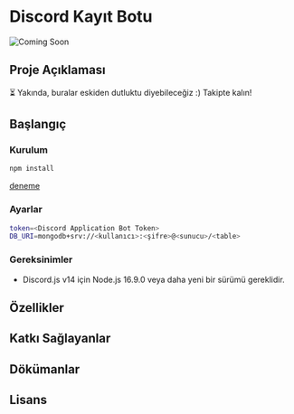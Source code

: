 # Discord Kayıt Botu
![Coming Soon](https://img.shields.io/badge/Status-Coming%20Soon-blue)

## Proje Açıklaması
⏳ Yakında, buralar eskiden dutluktu diyebileceğiz :)
Takipte kalın!

## Başlangıç

### Kurulum

```sh
npm install
```
[deneme](docs/ProjeninCalistirilmasi.md)
### Ayarlar

```sh
token=<Discord Application Bot Token>
DB_URI=mongodb+srv://<kullanıcı>:<şifre>@<sunucu>/<table>
```

### Gereksinimler

- Discord.js v14 için Node.js 16.9.0 veya daha yeni bir sürümü gereklidir.

## Özellikler

## Katkı Sağlayanlar



## Dökümanlar

## Lisans

